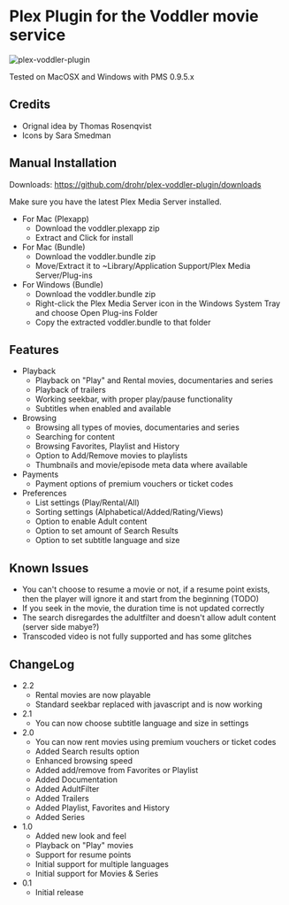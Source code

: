 # Plex Plugin for the Voddler movie service 

![plex-voddler-plugin](https://github.com/drohr/plex-voddler-plugin/raw/master/browse.jpg)

Tested on MacOSX and Windows with PMS 0.9.5.x

## Credits

* Orignal idea by Thomas Rosenqvist 
* Icons by Sara Smedman

## Manual Installation
Downloads: <https://github.com/drohr/plex-voddler-plugin/downloads>

Make sure you have the latest Plex Media Server installed.

* For Mac (Plexapp)
    * Download the voddler.plexapp zip
    * Extract and Click for install
* For Mac (Bundle)
    * Download the voddler.bundle zip 
    * Move/Extract it to ~Library/Application Support/Plex Media Server/Plug-ins
* For Windows (Bundle)
    * Download the voddler.bundle zip 
    * Right-click the Plex Media Server icon in the Windows System Tray and choose Open Plug-ins Folder
    * Copy the extracted voddler.bundle to that folder 

## Features

* Playback
    * Playback on "Play" and Rental movies, documentaries and series
    * Playback of trailers
    * Working seekbar, with proper play/pause functionality
    * Subtitles when enabled and available
* Browsing
    * Browsing all types of movies, documentaries and series
    * Searching for content
    * Browsing Favorites, Playlist and History
    * Option to Add/Remove movies to playlists
    * Thumbnails and movie/episode meta data where available
* Payments
    * Payment options of premium vouchers or ticket codes
* Preferences
    * List settings (Play/Rental/All) 
    * Sorting settings (Alphabetical/Added/Rating/Views) 
    * Option to enable Adult content 
    * Option to set amount of Search Results
    * Option to set subtitle language and size

## Known Issues

* You can't choose to resume a movie or not, if a resume point exists, then the player will ignore it and start from the beginning (TODO)
* If you seek in the movie, the duration time is not updated correctly
* The search disregardes the adultfilter and doesn't allow adult content (server side mabye?)
* Transcoded video is not fully supported and has some glitches

## ChangeLog

* 2.2
    * Rental movies are now playable
    * Standard seekbar replaced with javascript and is now working
* 2.1
    * You can now choose subtitle language and size in settings
* 2.0
    * You can now rent movies using premium vouchers or ticket codes
    * Added Search results option
    * Enhanced browsing speed
    * Added add/remove from Favorites or Playlist
    * Added Documentation
    * Added AdultFilter
    * Added Trailers
    * Added Playlist, Favorites and History
    * Added Series
* 1.0
    * Added new look and feel
    * Playback on "Play" movies
    * Support for resume points
    * Initial support for multiple languages
    * Initial support for Movies & Series
* 0.1
    * Initial release
